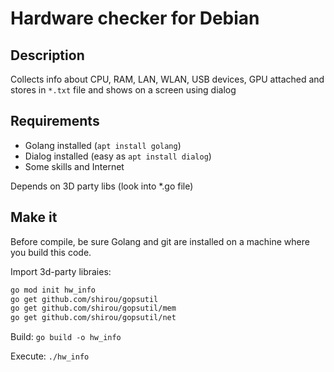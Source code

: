 # Hardware checker for Debian
## Description
Collects info about CPU, RAM, LAN, WLAN, USB devices, GPU attached and stores in `*.txt` file and shows on a screen using dialog

## Requirements
- Golang installed (`apt install golang`)
- Dialog installed (easy as `apt install dialog`)
- Some skills and Internet

Depends on 3D party libs (look into *.go file)

## Make it
Before compile, be sure Golang and git are installed on a machine where you build this code.

Import 3d-party libraies:
```bash
go mod init hw_info
go get github.com/shirou/gopsutil
go get github.com/shirou/gopsutil/mem
go get github.com/shirou/gopsutil/net
```

Build:
`go build -o hw_info`

Execute:
`./hw_info`
